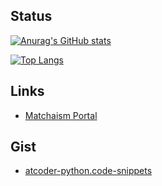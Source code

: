 ## Status

[![Anurag's GitHub stats](https://github-readme-stats.vercel.app/api?username=matchaism&theme=tokyonight&show_icons=true)](https://github.com/anuraghazra/github-readme-stats)

[![Top Langs](https://github-readme-stats.vercel.app/api/top-langs/?username=matchaism&theme=tokyonight&layout=compact)](https://github.com/anuraghazra/github-readme-stats)

## Links

  - [Matchaism Portal](https://portal.matchaism.net)

## Gist

  - [atcoder-python.code-snippets](https://gist.github.com/matchaism/a02406a5fefd8b07122d27c8c81e72eb) 

<!--
**macchanism/macchanism** is a ✨ _special_ ✨ repository because its `README.md` (this file) appears on your GitHub profile.

Here are some ideas to get you started:

- 🔭 I’m currently working on ...
- 🌱 I’m currently learning ...
- 👯 I’m looking to collaborate on ...
- 🤔 I’m looking for help with ...
- 💬 Ask me about ...
- 📫 How to reach me: ...
- 😄 Pronouns: ...
- ⚡ Fun fact: ...
-->
